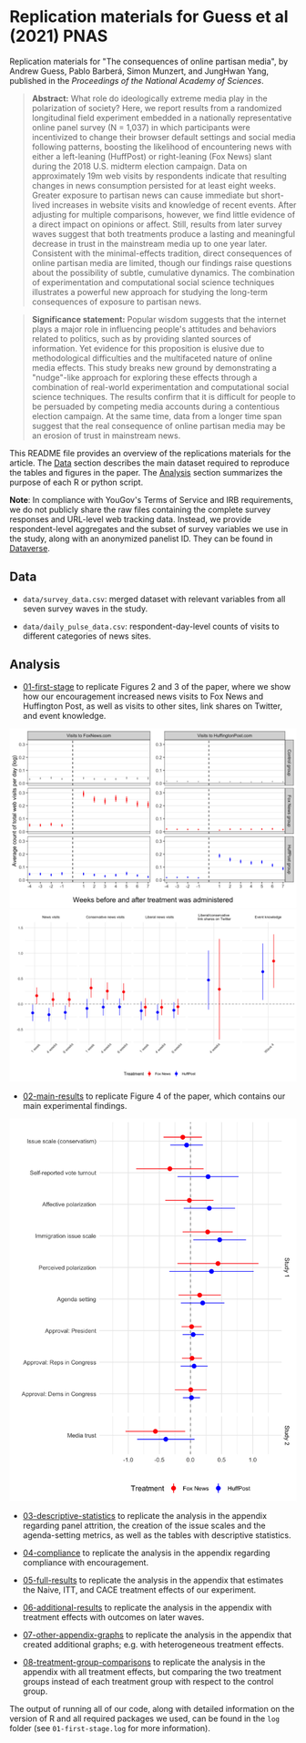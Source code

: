 # Replication materials for Guess et al (2021) PNAS

Replication materials for "The consequences of online partisan media", by Andrew Guess, Pablo Barberá, Simon Munzert, and JungHwan Yang, published in the _Proceedings of the National Academy of Sciences_.

> __Abstract:__
> What role do ideologically extreme media play in the polarization of society? Here, we report results from a randomized longitudinal field experiment embedded in a nationally representative online panel survey (N = 1,037) in which participants were incentivized to change their browser default settings and social media following patterns, boosting the likelihood of encountering news with either a left-leaning (HuffPost) or right-leaning (Fox News) slant during the 2018 U.S. midterm election campaign. Data on approximately 19m web visits by respondents indicate that resulting changes in news consumption persisted for at least eight weeks. Greater exposure to partisan news can cause immediate but short-lived increases in website visits and knowledge of recent events. After adjusting for multiple comparisons, however, we find little evidence of a direct impact on opinions or affect. Still, results from later survey waves suggest that both treatments produce a lasting and meaningful decrease in trust in the mainstream media up to one year later. Consistent with the minimal-effects tradition, direct consequences of online partisan media are limited, though our findings raise questions about the possibility of subtle, cumulative dynamics.  The combination of experimentation and computational social science techniques illustrates a powerful new approach for studying the long-term consequences of exposure to partisan news.

> __Significance statement:__
> Popular wisdom suggests that the internet plays a major role in influencing people's attitudes and behaviors related to politics, such as by providing slanted sources of information. Yet evidence for this proposition is elusive due to methodological difficulties and the multifaceted nature of online media effects. This study breaks new ground by demonstrating a "nudge"-like approach for exploring these effects through a combination of real-world experimentation and computational social science techniques. The results confirm that it is difficult for people to be persuaded by competing media accounts during a contentious election campaign. At the same time, data from a longer time span suggest that the real consequence of online partisan media may be an erosion of trust in mainstream news.

This README file provides an overview of the replications materials for the article. The [Data](https://github.com/NetDem-USC/homepage_experiment#data) section describes the main dataset required to reproduce the tables and figures in the paper. The [Analysis](https://github.com/NetDem-USC/homepage_experiment#code) section summarizes the purpose of each R or python script.

__Note__: In compliance with YouGov's Terms of Service and IRB requirements, we do not publicly share the raw files containing the complete survey responses and URL-level web tracking data. Instead, we provide respondent-level aggregates and the subset of survey variables we use in the study, along with an anonymized panelist ID. They can be found in [Dataverse](http://dx.doi.org/ADD_LINK_WHEN_AVAILABLE). 

## Data
  - `data/survey_data.csv`: merged dataset with relevant variables from all seven survey waves in the study.
      
 - `data/daily_pulse_data.csv`: respondent-day-level counts of visits to different categories of news sites.
 
## Analysis
  - [01-first-stage](https://github.com/NetDem-USC/homepage_experiment/blob/master/code/01-first-stage.R) to replicate Figures 2 and 3 of the paper, where we show how our encouragement increased news visits to Fox News and Huffington Post, as well as visits to other sites, link shares on Twitter, and event knowledge.

<img src = "https://github.com/NetDem-USC/homepage-experiment/raw/main/graphs/main-fig2.png">
<img src = "https://github.com/NetDem-USC/homepage-experiment/raw/main/graphs/main-fig3.png">


  - [02-main-results](https://github.com/NetDem-USC/homepage_experiment/blob/master/code/02-main-results) to replicate Figure 4 of the paper, which contains our main experimental findings.

<img src = "https://github.com/NetDem-USC/homepage-experiment/raw/main/graphs/main-fig4.png">

  - [03-descriptive-statistics](https://github.com/NetDem-USC/homepage_experiment/blob/master/code/03-descriptive-statistics) to replicate the analysis in the appendix regarding panel attrition, the creation of the issue scales and the agenda-setting metrics, as well as the tables with descriptive statistics.

  - [04-compliance](https://github.com/NetDem-USC/homepage_experiment/blob/master/code/04-compliance) to replicate the analysis in the appendix regarding compliance with encouragement.

  - [05-full-results](https://github.com/NetDem-USC/homepage_experiment/blob/master/code/05-full-results) to replicate the analysis in the appendix that estimates the Naive, ITT, and CACE treatment effects of our experiment.

  - [06-additional-results](https://github.com/NetDem-USC/homepage_experiment/blob/master/code/06-additional-results) to replicate the analysis in the appendix with treatment effects with outcomes on later waves.

  - [07-other-appendix-graphs](https://github.com/NetDem-USC/homepage_experiment/blob/master/code/07-other-appendix-graphs) to replicate the analysis in the appendix that created additional graphs; e.g. with heterogeneous treatment effects.

  - [08-treatment-group-comparisons](https://github.com/NetDem-USC/homepage_experiment/blob/master/code/08-treatment-group-comparisons) to replicate the analysis in the appendix with all treatment effects, but comparing the two treatment groups instead of each treatment group with respect to the control group.

 The output of running all of our code, along with detailed information on the version of R and all required packages we used, can be found in the `log` folder (see `01-first-stage.log` for more information).